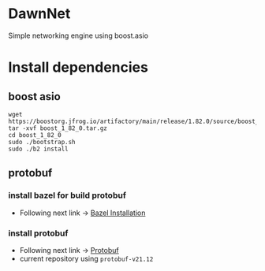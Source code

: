 # DawnNet
Simple networking engine using boost.asio

# Install dependencies

## boost asio
```
wget https://boostorg.jfrog.io/artifactory/main/release/1.82.0/source/boost_1_82_0.tar.gz
tar -xvf boost_1_82_0.tar.gz
cd boost_1_82_0
sudo ./bootstrap.sh
sudo ./b2 install
```

## protobuf

### install bazel for build protobuf

- Following next link -> [Bazel Installation](https://bazel.build/install?hl=ko)

### install protobuf

- Following next link -> [Protobuf](https://github.com/protocolbuffers/protobuf/blob/v21.12/src/README.md)
- current repository using `protobuf-v21.12`

